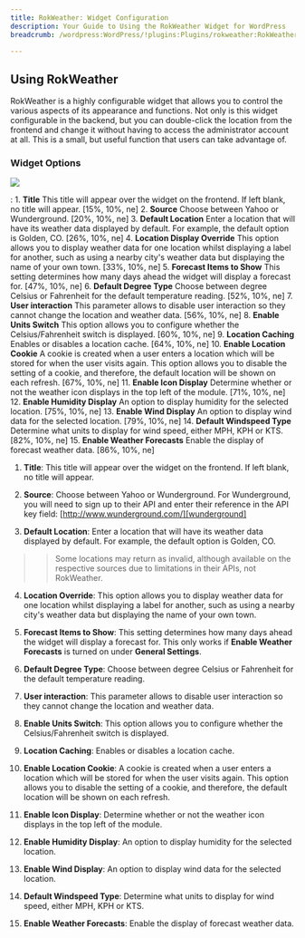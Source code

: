 ```yaml
---
title: RokWeather: Widget Configuration
description: Your Guide to Using the RokWeather Widget for WordPress
breadcrumb: /wordpress:WordPress/!plugins:Plugins/rokweather:RokWeather

---
```


Using RokWeather
-----

RokWeather is a highly configurable widget that allows you to control the various aspects of its appearance and functions. Not only is this widget configurable in the backend, but you can double-click the location from the frontend and change it without having to access the administrator account at all. This is a small, but useful function that users can take advantage of.

### Widget Options

![][widget]

:   1. **Title** This title will appear over the widget on the frontend. If left blank, no title will appear. [15%, 10%, ne]
    2. **Source** Choose between Yahoo or Wunderground. [20%, 10%, ne]
    3. **Default Location** Enter a location that will have its weather data displayed by default. For example, the default option is Golden, CO. [26%, 10%, ne]
    4. **Location Display Override** This option allows you to display weather data for one location whilst displaying a label for another, such as using a nearby city's weather data but displaying the name of your own town. [33%, 10%, ne]
    5. **Forecast Items to Show** This setting determines how many days ahead the widget will display a forecast for. [47%, 10%, ne]
    6. **Default Degree Type** Choose between degree Celsius or Fahrenheit for the default temperature reading. [52%, 10%, ne]
    7. **User interaction** This parameter allows to disable user interaction so they cannot change the location and weather data. [56%, 10%, ne]
    8. **Enable Units Switch** This option allows you to configure whether the Celsius/Fahrenheit switch is displayed. [60%, 10%, ne]
    9. **Location Caching** Enables or disables a location cache. [64%, 10%, ne]
    10. **Enable Location Cookie** A cookie is created when a user enters a location which will be stored for when the user visits again. This option allows you to disable the setting of a cookie, and therefore, the default location will be shown on each refresh. [67%, 10%, ne]
    11. **Enable Icon Display** Determine whether or not the weather icon displays in the top left of the module. [71%, 10%, ne]
    12. **Enable Humidity Display** An option to display humidity for the selected location. [75%, 10%, ne]
    13. **Enable Wind Display** An option to display wind data for the selected location. [79%, 10%, ne]
    14. **Default Windspeed Type** Determine what units to display for wind speed, either MPH, KPH or KTS. [82%, 10%, ne]
    15. **Enable Weather Forecasts** Enable the display of forecast weather data. [86%, 10%, ne]

1. **Title**: This title will appear over the widget on the frontend. If left blank, no title will appear.

2. **Source**: Choose between Yahoo or Wunderground. For Wunderground, you will need to sign up to their API and enter their reference in the API key field: [http://www.wunderground.com/][wunderground]

3. **Default Location**: Enter a location that will have its weather data displayed by default. For example, the default option is Golden, CO.
>> Some locations may return as invalid, although available on the respective sources due to limitations in their APIs, not RokWeather.

4. **Location Override**: This option allows you to display weather data for one location whilst displaying a label for another, such as using a nearby city's weather data but displaying the name of your own town.

5. **Forecast Items to Show**: This setting determines how many days ahead the widget will display a forecast for. This only works if **Enable Weather Forecasts** is turned on under **General Settings**.

6. **Default Degree Type**: Choose between degree Celsius or Fahrenheit for the default temperature reading.

7. **User interaction**: This parameter allows to disable user interaction so they cannot change the location and weather data.

8. **Enable Units Switch**: This option allows you to configure whether the Celsius/Fahrenheit switch is displayed.

9. **Location Caching**: Enables or disables a location cache.

10. **Enable Location Cookie**: A cookie is created when a user enters a location which will be stored for when the user visits again. This option allows you to disable the setting of a cookie, and therefore, the default location will be shown on each refresh.

11. **Enable Icon Display**: Determine whether or not the weather icon displays in the top left of the module.

12. **Enable Humidity Display**: An option to display humidity for the selected location.

13. **Enable Wind Display**: An option to display wind data for the selected location.

14. **Default Windspeed Type**: Determine what units to display for wind speed, either MPH, KPH or KTS.

15. **Enable Weather Forecasts**: Enable the display of forecast weather data.


[wunderground]: http://www.wunderground.com/
[options1]: assets/rokweather_options_1.png
[options2]: assets/rokweather_options_2.png
[options3]: assets/rokweather_options_3.png
[widget]: assets/wp_rokweather_widget.png